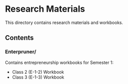 # Research Materials

This directory contains research materials and workbooks.

## Contents

### Enterpruner/
Contains entrepreneurship workbooks for Semester 1:
- Class 2 (E-1-2) Workbook
- Class 3 (E-1-3) Workbook
